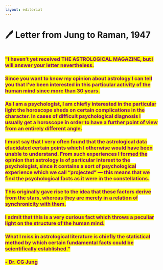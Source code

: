 ```yaml
---
layout: editorial
---
```


# 🖊 Letter from Jung to Raman, 1947

<figure><img src="../../../.gitbook/assets/pexels-btgl-♡-19436792.jpg" alt=""><figcaption></figcaption></figure>

### <mark style="color:purple;">**"I haven’t yet received THE ASTROLOGICAL MAGAZINE, but I will answer your letter nevertheless.**</mark>

### <mark style="color:purple;">**Since you want to know my opinion about astrology I can tell you that I’ve been interested in this particular activity of the human mind since more than 30 years.**</mark>

### <mark style="color:purple;">**As I am a psychologist, I am chiefly interested in the particular light the horoscope sheds on certain complications in the character. In cases of difficult psychological diagnosis I usually get a horoscope in order to have a further point of view from an entirely different angle.**</mark>

### <mark style="color:purple;">**I must say that I very often found that the astrological data elucidated certain points which I otherwise would have been unable to understand. From such experiences I formed the opinion that astrology is of particular interest to the psychologist, since it contains a sort of psychological experience which we call “projected” — this means that we find the psychological facts as it were in the constellations.**</mark>

### <mark style="color:purple;">**This originally gave rise to the idea that these factors derive from the stars, whereas they are merely in a relation of synchronicity with them.**</mark>

### <mark style="color:purple;">**I admit that this is a very curious fact which throws a peculiar light on the structure of the human mind.**</mark>

### <mark style="color:purple;">**What I miss in astrological literature is chiefly the statistical method by which certain fundamental facts could be scientifically established."**</mark>

### <mark style="color:purple;">**- Dr. CG Jung**</mark>
